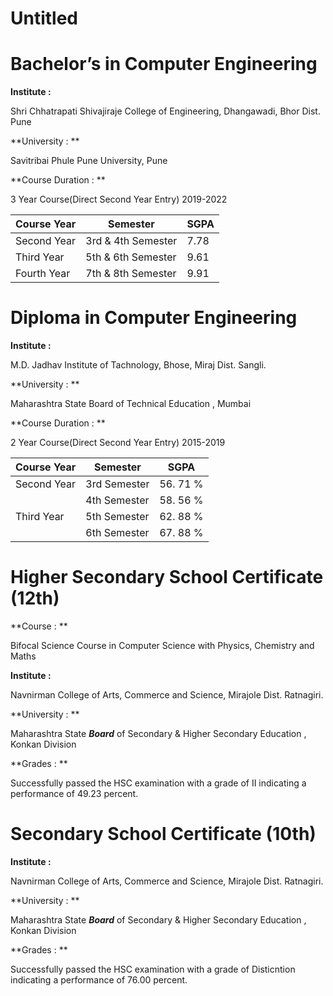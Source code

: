 # Untitled

# Bachelor’s in Computer Engineering

**Institute :**

Shri Chhatrapati Shivajiraje College of Engineering, Dhangawadi, Bhor Dist. Pune

**University : **

Savitribai Phule Pune University, Pune

**Course Duration : **

3 Year Course(Direct Second Year Entry) 2019-2022

| Course Year | Semester | SGPA |
| --- | --- | --- |
| Second Year | 3rd & 4th Semester | 7.78 |
| Third Year | 5th & 6th Semester | 9.61 |
| Fourth Year | 7th & 8th Semester | 9.91 |

# Diploma in Computer Engineering

**Institute :**

M.D. Jadhav Institute of Tachnology, Bhose, Miraj Dist. Sangli.

**University : **

Maharashtra State Board of Technical Education , Mumbai

**Course Duration : **

2 Year Course(Direct Second Year Entry) 2015-2019

| Course Year | Semester | SGPA |
| --- | --- | --- |
| Second Year | 3rd Semester | 56. 71 % |
|     | 4th Semester | 58. 56 % |
| Third Year | 5th Semester | 62. 88 % |
|     | 6th Semester | 67. 88 % |

# **Higher Secondary School Certificate (12th)**

**Course : **

Bifocal Science Course in Computer Science with Physics, Chemistry and Maths

**Institute :**

Navnirman College of Arts, Commerce and Science, Mirajole Dist. Ratnagiri.

**University : **

Maharashtra State ***Board*** of Secondary & Higher Secondary Education , Konkan Division

**Grades : **

Successfully passed the HSC examination with a grade of II indicating a performance of 49.23 percent.

# **Secondary School Certificate (10th)**

**Institute :**

Navnirman College of Arts, Commerce and Science, Mirajole Dist. Ratnagiri.

**University : **

Maharashtra State ***Board*** of Secondary & Higher Secondary Education , Konkan Division

**Grades : **

Successfully passed the HSC examination with a grade of Disticntion indicating a performance of 76.00 percent.
